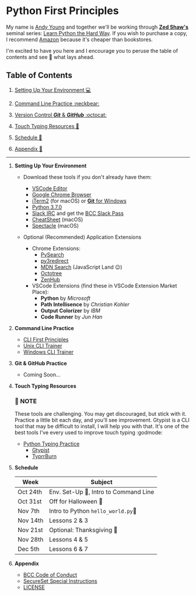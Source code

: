 # **Python First Principles**

My name is [Andy Young](http://www.atydev.com) and together we'll be working through [**Zed Shaw's**](https://zedshaw.com/) seminal series: [Learn Python the Hard Way](https://learnpythonthehardway.org/python3/). If you wish to purchase a copy, I recommend [Amazon](https://www.amazon.com/dp/0134692888/ref=cm_sw_r_tw_dp_U_x_zINWBbFZ3SCM1) because it's cheaper than bookstores.

I'm excited to have you here and I encourage you to peruse the table of contents and see :eyes: what lays ahead.

## Table of Contents

1. [Setting Up Your Environment :computer:](#setup)

2. [Command Line Practice :neckbear:](#cli)

3. [Version Control _**Git**_ &amp; _**GitHub**_ :octocat:](#git)

4. [Touch Typing Resources :musical_keyboard:](#typing)

5. [Schedule :calendar:](#schedule)

6. [Appendix :checkered_flag:](#appendix)

---

1. <a id="setup">**Setting Up Your Environment**</a>

   - Download these tools if you don't already have them:

     - [VSCode Editor](https://code.visualstudio.com/)
     - [Google Chrome Browser](https://www.google.com/chrome/)
     - [iTerm2](https://www.iterm2.com/) (for macOS) or [**Git** for Windows](https://gitforwindows.org/)
     - [Python 3.7.0](https://www.python.org/)
     - [Slack IRC](https://slack.com/downloads/osx) and get the [BCC Slack Pass](https://slackpass.io/bootcamperscollective)
     - [CheatSheet](https://mediaatelier.com/CheatSheet/?lang=en) (macOS)
     - [Spectacle](https://www.spectacleapp.com/) (macOS)

   - Optional (Recommended) Application Extensions
     - Chrome Extensions:
       - [PySearch](https://chrome.google.com/webstore/detail/pysearch/mgafifalcjnaabbfdhindeageajlijjk)
       - [py3redirect](https://chrome.google.com/webstore/detail/py3redirect/codfjigcljdnlklcaopdciclmmdandig)
       - [MDN Search](https://chrome.google.com/webstore/detail/mdn-search/ffpifaemeofjmncjdbegmbpcdaemkeoc) (JavaScript Land :wink:)
       - [Octotree](https://chrome.google.com/webstore/detail/octotree/bkhaagjahfmjljalopjnoealnfndnagc?hl=en-US)
       - [ZenHub](https://app.zenhub.com/login)
     - VSCode Extensions (find these in VSCode Extension Market Place):
       - **Python** by _Microsoft_
       - **Path Intellisence** by _Christian Kohler_
       - **Output Colorizer** by _IBM_
       - **Code Runner** by _Jun Han_

2. <a id="cli">**Command Line Practice**</a>

   - [CLI First Principles](https://andy-young.github.io/CLI-First-Principles/lessons/setup.html)
   - [Unix CLI Trainer](https://andy-young.github.io/CLI-First-Principles/commands.html)
   - [Windows CLI Trainer](https://andy-young.github.io/CLI-First-Principles/windowcmds.html)

3. <a id="git">**Git &amp; GitHub Practice**</a>

   - Coming Soon...

4. <a id="typing">**Touch Typing Resources**</a>

    ### :memo: NOTE

    These tools are challenging. You may get discouraged, but stick with it. Practice a little bit each day, and you'll see improvement.
    Gtypist is a CLI tool that may be difficult to install, I will help you with that. It's one of the best tools I've every used to improve
    touch typing :godmode:

   - [Python Typing Practice](https://typing.io/lesson/python/mercurial/merge.py/1)
        - [Gtypist](https://www.gnu.org/software/gtypist/index.html#downloading)
        - [TyprrBurn](https://www.gnu.org/software/gtypist/index.html#downloading)

5. <a id="schedule">**Schedule**</a>

   | Week     | Subject                                     |
   | -------- | ------------------------------------------- |
   | Oct 24th | Env. Set-Up :wrench:, Intro to Command Line |
   | Oct 31st | Off for Halloween 🎃                        |
   | Nov 7th  | Intro to Python `hello_world.py`:snake:     |
   | Nov 14th | Lessons 2 &amp; 3                           |
   | Nov 21st | Optional: Thanksgiving :turkey:             |
   | Nov 28th | Lessons 4 &amp; 5                           |
   | Dec 5th  | Lessons 6 &amp; 7                           |

6. <a id="appendix">**Appendix**</a>

   - [BCC Code of Conduct](https://github.com/andy-young/Python-First-Principles/blob/master/Admin/CodeOfConduct.md)
   - [SecureSet Special Instructions](https://github.com/andy-young/Python-First-Principles/blob/master/Admin/SecureSetInfo.md)
   - [LICENSE](https://github.com/andy-young/Python-First-Principles/blob/master/Admin/LICENSE)
